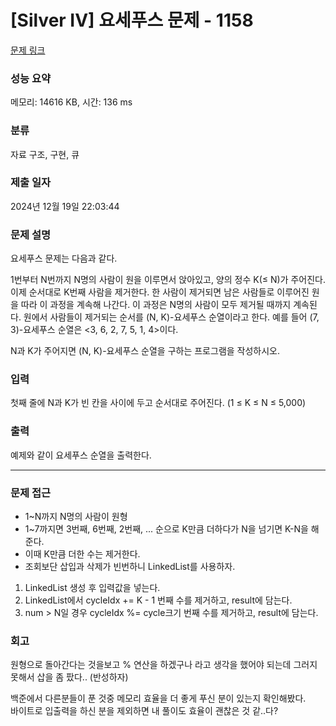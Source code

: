 # [Silver IV] 요세푸스 문제 - 1158 

[문제 링크](https://www.acmicpc.net/problem/1158) 

### 성능 요약

메모리: 14616 KB, 시간: 136 ms

### 분류

자료 구조, 구현, 큐

### 제출 일자

2024년 12월 19일 22:03:44

### 문제 설명

<p>요세푸스 문제는 다음과 같다.</p>

<p>1번부터 N번까지 N명의 사람이 원을 이루면서 앉아있고, 양의 정수 K(≤ N)가 주어진다. 이제 순서대로 K번째 사람을 제거한다. 한 사람이 제거되면 남은 사람들로 이루어진 원을 따라 이 과정을 계속해 나간다. 이 과정은 N명의 사람이 모두 제거될 때까지 계속된다. 원에서 사람들이 제거되는 순서를 (N, K)-요세푸스 순열이라고 한다. 예를 들어 (7, 3)-요세푸스 순열은 <3, 6, 2, 7, 5, 1, 4>이다.</p>

<p>N과 K가 주어지면 (N, K)-요세푸스 순열을 구하는 프로그램을 작성하시오.</p>

### 입력 

 <p>첫째 줄에 N과 K가 빈 칸을 사이에 두고 순서대로 주어진다. (1 ≤ K ≤ N ≤ 5,000)</p>

### 출력 

 <p>예제와 같이 요세푸스 순열을 출력한다.</p>

---

### 문제 접근
- 1~N까지 N명의 사람이 원형
- 1~7까지면 3번째, 6번째, 2번째, ... 순으로 K만큼 더하다가 N을 넘기면 K-N을 해준다.
- 이때 K만큼 더한 수는 제거한다.
- 조회보단 삽입과 삭제가 빈번하니 LinkedList를 사용하자.
1. LinkedList 생성 후 입력값을 넣는다.
2. LinkedList에서 cycleIdx += K - 1 번째 수를 제거하고, result에 담는다.
3. num > N일 경우 cycleIdx %= cycle크기 번째 수를 제거하고, result에 담는다.

### 회고
원형으로 돌아간다는 것을보고 % 연산을 하겠구나 라고 생각을 했어야 되는데 그러지 못해서 삽을 좀 팠다.. (반성하자)

백준에서 다른분들이 푼 것중 메모리 효율을 더 좋게 푸신 분이 있는지 확인해봤다.   
바이트로 입출력을 하신 분을 제외하면 내 풀이도 효율이 괜찮은 것 같..다?

